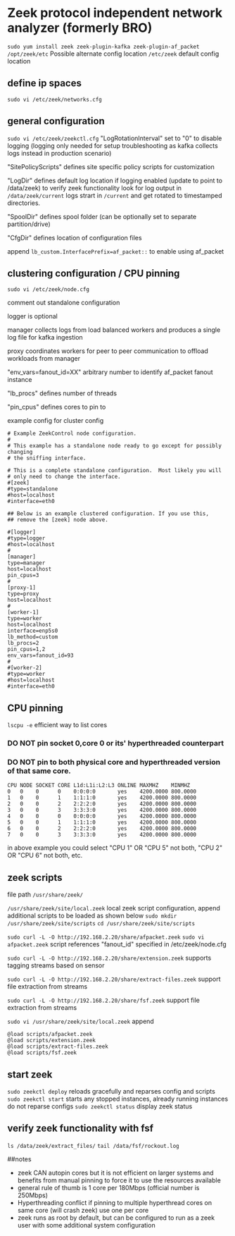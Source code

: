 # Zeek protocol independent network analyzer (formerly BRO)
`sudo yum install zeek zeek-plugin-kafka zeek-plugin-af_packet`
`/opt/zeek/etc` Possible alternate config location
`/etc/zeek` default config location


## define ip spaces
`sudo vi /etc/zeek/networks.cfg`

## general configuration
`sudo vi /etc/zeek/zeekctl.cfg`
"LogRotationInterval" set to "0" to disable logging (logging only needed for setup troubleshooting as kafka collects logs instead in production scenario)

"SitePolicyScripts" defines site specific policy scripts for customization

"LogDir" defines default log location if logging enabled (update to point to /data/zeek)
to verify  zeek functionality look for log output in `/data/zeek/current` logs strart in `/current` and get rotated to timestamped directories.

"SpoolDir" defines spool folder (can be optionally set to separate partition/drive)

"CfgDir" defines location of configuration files

append
`lb_custom.InterfacePrefix=af_packet::` to enable using af_packet

## clustering configuration / CPU pinning
`sudo vi /etc/zeek/node.cfg`

comment out standalone configuration

logger is optional

manager collects logs from load balanced workers and produces a single log file for kafka ingestion

proxy coordinates workers for peer to peer communication to offload workloads from manager

"env_vars=fanout_id=XX" arbitrary number to identify af_packet fanout instance

"lb_procs" defines number of threads

"pin_cpus" defines cores to pin to


example config for cluster config
```
# Example ZeekControl node configuration.
#
# This example has a standalone node ready to go except for possibly changing
# the sniffing interface.

# This is a complete standalone configuration.  Most likely you will
# only need to change the interface.
#[zeek]
#type=standalone
#host=localhost
#interface=eth0

## Below is an example clustered configuration. If you use this,
## remove the [zeek] node above.

#[logger]
#type=logger
#host=localhost
#
[manager]
type=manager
host=localhost
pin_cpus=3
#
[proxy-1]
type=proxy
host=localhost
#
[worker-1]
type=worker
host=localhost
interface=enp5s0
lb_method=custom
lb_procs=2
pin_cpus=1,2
env_vars=fanout_id=93
#
#[worker-2]
#type=worker
#host=localhost
#interface=eth0
```


## CPU pinning
`lscpu -e` efficient way to list cores

### DO NOT pin socket 0,core 0 or its' hyperthreaded counterpart
### DO NOT pin to both physical core and hyperthreaded version of that same core.
```
CPU NODE SOCKET CORE L1d:L1i:L2:L3 ONLINE MAXMHZ    MINMHZ
0   0    0      0    0:0:0:0       yes    4200.0000 800.0000
1   0    0      1    1:1:1:0       yes    4200.0000 800.0000
2   0    0      2    2:2:2:0       yes    4200.0000 800.0000
3   0    0      3    3:3:3:0       yes    4200.0000 800.0000
4   0    0      0    0:0:0:0       yes    4200.0000 800.0000
5   0    0      1    1:1:1:0       yes    4200.0000 800.0000
6   0    0      2    2:2:2:0       yes    4200.0000 800.0000
7   0    0      3    3:3:3:0       yes    4200.0000 800.0000
```
in above example you could select "CPU 1" OR "CPU 5" not both, "CPU 2" OR "CPU 6" not both, etc.

## zeek scripts
file path
`/usr/share/zeek/`

`/usr/share/zeek/site/local.zeek` local zeek script configuration, append additional scripts to be loaded as shown below
`sudo mkdir /usr/share/zeek/site/scripts`
`cd /usr/share/zeek/site/scripts`


`sudo curl -L -O http://192.168.2.20/share/afpacket.zeek`
`sudo vi afpacket.zeek` script references "fanout_id" specified in /etc/zeek/node.cfg

`sudo curl -L -O http://192.168.2.20/share/extension.zeek` supports tagging streams based on sensor

`sudo curl -L -O http://192.168.2.20/share/extract-files.zeek` support file extraction from streams

`sudo curl -L -O http://192.168.2.20/share/fsf.zeek` support file extraction from streams

`sudo vi /usr/share/zeek/site/local.zeek`
append
```
@load scripts/afpacket.zeek
@load scripts/extension.zeek
@load scripts/extract-files.zeek
@load scripts/fsf.zeek
```


## start zeek
`sudo zeekctl deploy` reloads gracefully and reparses config and scripts
`sudo zeekctl start` starts any stopped instances, already running instances do not reparse configs
`sudo zeekctl status` display zeek status

## verify zeek functionality with fsf
`ls /data/zeek/extract_files/`
`tail /data/fsf/rockout.log`

##notes
- zeek CAN autopin cores but it is not efficient on larger systems and benefits from manual pinning to force it to use the resources available
- general rule of thumb is 1 core per 180Mbps (official number is 250Mbps)
- Hyperthreading conflict if pinning to multiple hyperthread cores on same core (will crash zeek) use one per core
- zeek runs as root by default, but can be configured to run as a zeek user with some additional system configuration
